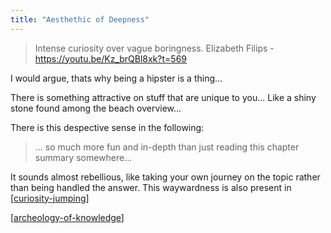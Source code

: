 ```yaml
---
title: "Aesthethic of Deepness"
---
```


> Intense curiosity over vague boringness.
Elizabeth Filips - https://youtu.be/Kz_brQBl8xk?t=569

I would argue, thats why being a hipster is a thing...

There is something attractive on stuff that are unique to you... Like a shiny stone found among the beach overview...

There is this despective sense in the following:

> ... so much more fun and in-depth than just reading this chapter summary somewhere...

It sounds almost rebellious, like taking your own journey on the topic rather than being handled the answer. This waywardness is also present in [[curiosity-jumping]]

[[archeology-of-knowledge]]


[//begin]: # "Autogenerated link references for markdown compatibility"
[archeology-of-knowledge]: ./../uncategorized/archeology-of-knowledge "archeology-of-knowledge"
[curiosity-jumping]: ./../uncategorized/curiosity-jumping "curiosity-jumping"
[//end]: # "Autogenerated link references"
